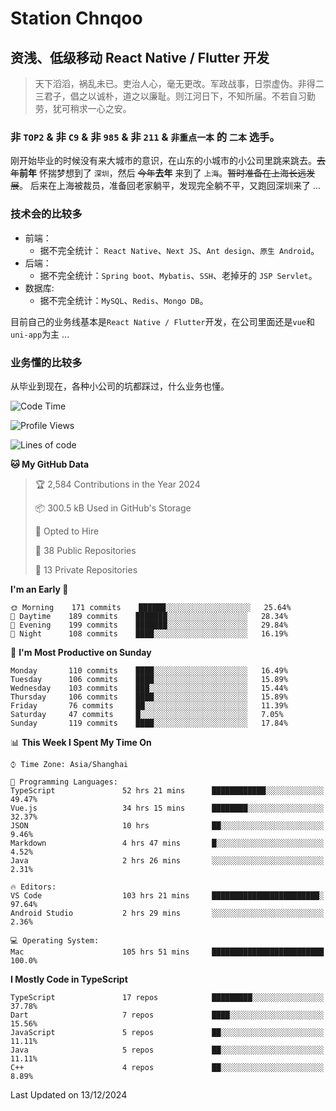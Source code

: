 # Station Chnqoo

## 资浅、低级移动 React Native / Flutter 开发

> 天下滔滔，祸乱未已。吏治人心，毫无更改。军政战事，日崇虚伪。非得二三君子，倡之以诚朴，道之以廉耻。则江河日下，不知所届。不若自习勤劳，犹可稍求一心之安。

### 非 `TOP2` & 非 `C9` & 非 `985` & 非 `211` & `非重点一本` 的 `二本` 选手。

刚开始毕业的时候没有来大城市的意识，在山东的小城市的小公司里跳来跳去。~~去年~~**前年** 怀揣梦想到了 `深圳`，然后 ~~今年~~**去年** 来到了 `上海`。~~暂时准备在上海长远发展~~。
后来在上海被裁员，准备回老家躺平，发现完全躺不平，又跑回深圳来了 ...

### 技术会的比较多

- 前端：
  - 据不完全统计： `React Native`、`Next JS`、`Ant design`、`原生 Android`。
- 后端：
  - 据不完全统计：`Spring boot`、`Mybatis`、`SSH`、老掉牙的 `JSP Servlet`。
- 数据库:
  - 据不完全统计：`MySQL`、`Redis`、`Mongo DB`。

目前自己的业务线基本是`React Native / Flutter`开发，在公司里面还是`vue`和`uni-app`为主 ...

### 业务懂的比较多

从毕业到现在，各种小公司的坑都踩过，什么业务也懂。

<!--START_SECTION:waka-->
![Code Time](http://img.shields.io/badge/Code%20Time-6%2C956%20hrs%2014%20mins-blue)

![Profile Views](http://img.shields.io/badge/Profile%20Views-0-blue)

![Lines of code](https://img.shields.io/badge/From%20Hello%20World%20I%27ve%20Written-506%20Thousand%20lines%20of%20code-blue)

**🐱 My GitHub Data** 

> 🏆 2,584 Contributions in the Year 2024
 > 
> 📦 300.5 kB Used in GitHub's Storage 
 > 
> 💼 Opted to Hire
 > 
> 📜 38 Public Repositories 
 > 
> 🔑 13 Private Repositories  
 > 
**I'm an Early 🐤** 

```text
🌞 Morning    171 commits    ██████░░░░░░░░░░░░░░░░░░░   25.64% 
🌆 Daytime    189 commits    ███████░░░░░░░░░░░░░░░░░░   28.34% 
🌃 Evening    199 commits    ███████░░░░░░░░░░░░░░░░░░   29.84% 
🌙 Night      108 commits    ████░░░░░░░░░░░░░░░░░░░░░   16.19%

```
📅 **I'm Most Productive on Sunday** 

```text
Monday       110 commits    ████░░░░░░░░░░░░░░░░░░░░░   16.49% 
Tuesday      106 commits    ████░░░░░░░░░░░░░░░░░░░░░   15.89% 
Wednesday    103 commits    ███░░░░░░░░░░░░░░░░░░░░░░   15.44% 
Thursday     106 commits    ████░░░░░░░░░░░░░░░░░░░░░   15.89% 
Friday       76 commits     ██░░░░░░░░░░░░░░░░░░░░░░░   11.39% 
Saturday     47 commits     █░░░░░░░░░░░░░░░░░░░░░░░░   7.05% 
Sunday       119 commits    ████░░░░░░░░░░░░░░░░░░░░░   17.84%

```


📊 **This Week I Spent My Time On** 

```text
⌚︎ Time Zone: Asia/Shanghai

💬 Programming Languages: 
TypeScript               52 hrs 21 mins      ████████████░░░░░░░░░░░░░   49.47% 
Vue.js                   34 hrs 15 mins      ████████░░░░░░░░░░░░░░░░░   32.37% 
JSON                     10 hrs              ██░░░░░░░░░░░░░░░░░░░░░░░   9.46% 
Markdown                 4 hrs 47 mins       █░░░░░░░░░░░░░░░░░░░░░░░░   4.52% 
Java                     2 hrs 26 mins       ░░░░░░░░░░░░░░░░░░░░░░░░░   2.31%

🔥 Editors: 
VS Code                  103 hrs 21 mins     ████████████████████████░   97.64% 
Android Studio           2 hrs 29 mins       ░░░░░░░░░░░░░░░░░░░░░░░░░   2.36%

💻 Operating System: 
Mac                      105 hrs 51 mins     █████████████████████████   100.0%

```

**I Mostly Code in TypeScript** 

```text
TypeScript               17 repos            █████████░░░░░░░░░░░░░░░░   37.78% 
Dart                     7 repos             ████░░░░░░░░░░░░░░░░░░░░░   15.56% 
JavaScript               5 repos             ██░░░░░░░░░░░░░░░░░░░░░░░   11.11% 
Java                     5 repos             ██░░░░░░░░░░░░░░░░░░░░░░░   11.11% 
C++                      4 repos             ██░░░░░░░░░░░░░░░░░░░░░░░   8.89%

```



 Last Updated on 13/12/2024
<!--END_SECTION:waka-->

<!---
ChenqiaoStation/ChenqiaoStation is a ✨ special ✨ repository because its `README.md` (this file) appears on your GitHub profile.
You can click the Preview link to take a look at your changes.
--->
